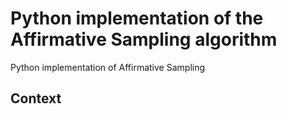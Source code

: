 # Python implementation of the Affirmative Sampling algorithm

Python implementation of Affirmative Sampling

## Context
